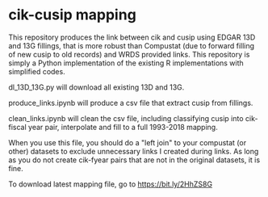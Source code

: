 # cik-cusip mapping

This repository produces the link between cik and cusip using EDGAR 13D and 13G fillings, that is more robust than Compustat (due to forward filling of new cusip to old records) and WRDS provided links. This repository is simply a Python implementation of the existing R implementations with simplified codes.

dl_13D_13G.py will download all existing 13D and 13G.

produce_links.ipynb will produce a csv file that extract cusip from fillings.

clean_links.ipynb will clean the csv file, including classifying cusip into cik-fiscal year pair, interpolate and fill to a full 1993-2018 mapping. 

When you use this file, you should do a "left join" to your compustat (or other) datasets to exclude unnecessary links I created during links. As long as you do not create cik-fyear pairs that are not in the original datasets, it is fine.

To download latest mapping file, go to https://bit.ly/2HhZS8G
